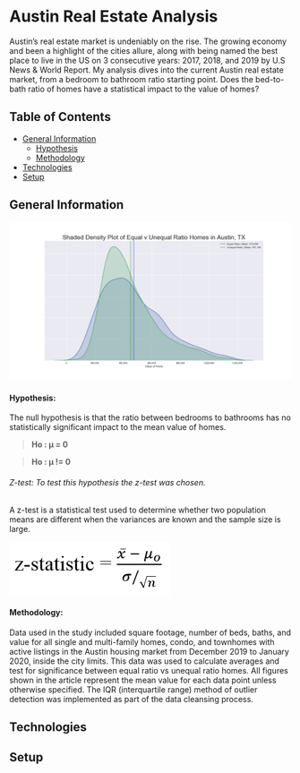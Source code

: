 # Austin Real Estate Analysis

Austin’s real estate market is undeniably on the rise.  The growing economy and been a highlight of the cities allure, along with being named the best place to live in the US on 3 consecutive years: 2017, 2018, and 2019 by U.S News & World Report.  My analysis dives into the current Austin real estate market, from a bedroom to bathroom ratio starting point.  Does the bed-to-bath ratio of homes have a statistical impact to the value of homes?   


## Table of Contents

* [General Information](#general-information)
    * [Hypothesis](#hypothesis)
    * [Methodology](#methodology)
* [Technologies](#technologies)
* [Setup](#setup)


## General Information

![](images/distributions.png)

#### Hypothesis:

The null hypothesis is that the ratio between bedrooms to bathrooms has no statistically significant impact to the mean value of homes.


>**Ho : μ = 0**

>**Ho : μ != 0**


###### Z-test: To test this hypothesis the z-test was chosen.

A z-test is a statistical test used to determine whether two population means are different when the variances are known and the sample size is large.

![](images/z-statistic.png)



#### Methodology:

Data used in the study included square footage, number of beds, baths, and value for all single and multi-family homes, condo, and townhomes with active listings in the Austin housing market from December 2019 to January 2020, inside the city limits.  This data was used to calculate averages and test for significance between equal ratio vs unequal ratio homes. All figures shown in the article represent the mean value for each data point unless otherwise specified. The IQR (interquartile range) method of outlier detection was implemented as part of the data cleansing process.

## Technologies


## Setup